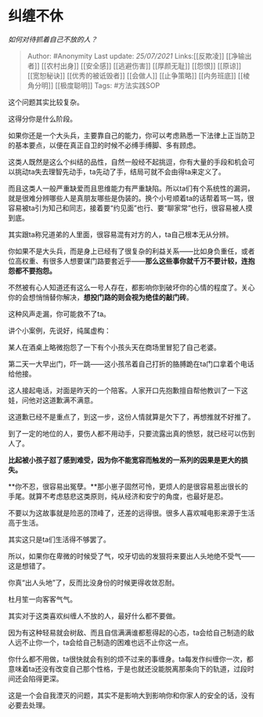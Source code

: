 # 纠缠不休
*如何对待抓着自己不放的人？*

> Author: #Anonymity
> Last update: *25/07/2021*
> Links:[[反欺凌]] [[净输出者]] [[农村出身]] [[安全感]] [[逃避伤害]] [[厚颜无耻]]  [[怨恨]] [[原谅]] [[宽恕秘诀]] [[优秀的被诋毁者]] [[会做人]] [[止争策略]] [[内务班底]] [[棱角分明]] [[极度聪明]]
> Tags:   #方法实践SOP

这个问题其实比较复杂。

这得分你是什么阶段。

如果你还是一个大头兵，主要靠自己的能力，你可以考虑熟悉一下法律上正当防卫的基本要点，以便在真正自卫的时候不必缚手缚脚、多有顾虑。

这类人既然是这么个纠结的品性，自然一般经不起挑逗，你有大量的手段和机会可以挑动ta失去理智先动手，ta先动了手，结局可就不会由得ta来定义了。

而且这类人一般严重缺爱而且思维能力有严重缺陷。所以ta们有个系统性的漏洞，就是很难分辨哪些人是真朋友哪些是伪装的。换个小号顺着ta的话帮着骂一骂，很容易被ta引为知己和同志，接着要“约见面”也行、要“聊家常”也行，很容易被人摸到底。

其实跟ta称兄道弟的人里面，很容易混有对方的人，ta自己根本无从分辨。

你如果不是大头兵，而是身上已经有了很复杂的利益关系——比如身负重任，或者位高权重、有很多人想要谋门路要套近乎——**那么这些事你就千万不要计较，连抱怨都不要抱怨。**

不然被有心人知道还有这么一号人存在，都影响你到破坏你的心情的程度了。关心你的会想悄悄替你解决，**想投门路的则会视为绝佳的敲门砖**。

这种风声走漏，你可能救不了ta。

讲个小案例，先说好，纯属虚构：

某人在酒桌上略微抱怨了一下有个小孩头天在商场里冒犯了自己老婆。

第二天一大早出门，吓一跳——这小孩吊着自己打折的胳膊跪在ta门口拿着个电话给他接。

这人接起电话，对面是昨天的一个陪客。人家开口先抱歉擅自帮他教训了一下这娃，问他对这道歉满不满意。

这道歉已经不是重点了，到这一步，这份人情就算是欠下了，再想推就不好推了。

到了一定的地位的人，要伤人都不用动手，只要流露出真的愤怒，就已经可以伤到人了。

**比起被小孩子怼了感到难受，因为你不能宽容而触发的一系列的因果是更大的损失。**

**你不忍，很容易出冤孽。**那小崽子固然可怜，更烦人的是很容易惹出很长的手尾。就算不考虑慈悲这类原则，纯从经济和安宁的角度，也最好是忍。

不要以为这故事就是险恶的顶峰了，还差的远得很。很多人喜欢喊电影来源于生活高于生活。

其实这只是ta们生活得不够罢了。

所以，如果你在卑微的时候受了气，咬牙切齿的发狠将来要出人头地绝不受气——这是想错了。

你真“出人头地”了，反而比没身份的时候更得收敛忍耐。

杜月笙一向客客气气。

其实对于这类喜欢纠缠人不放的人，最好什么都不要做。

因为有这种轻易就会树敌、而且自信满满谁都惹得起的心态，ta会给自己制造的敌人远不止你一个，ta会给自己制造的困难也远不止你这一点。

你什么都不用做，ta很快就会有别的烦不过来的事缠身。ta每发作纠缠你一次，都意味着ta还没有改变自己那个性格，于是也就还没能脱离那条向下的轨道，过段时间还会陷得更深。

这是一个会自我湮灭的问题，其实不是影响大到影响你和你家人的安全的话，没有必要去处理。

